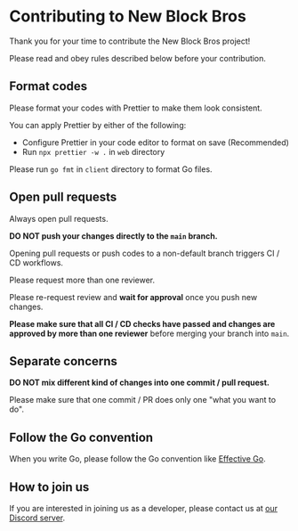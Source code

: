 # Contributing to New Block Bros

Thank you for your time to contribute the New Block Bros project!

Please read and obey rules described below before your contribution.

## Format codes

Please format your codes with Prettier to make them look consistent.

You can apply Prettier by either of the following:

- Configure Prettier in your code editor to format on save (Recommended)
- Run `npx prettier -w .` in `web` directory

Please run `go fmt` in `client` directory to format Go files.

## Open pull requests

Always open pull requests.

**DO NOT push your changes directly to the `main` branch.**

Opening pull requests or push codes to a non-default branch triggers CI / CD workflows.

Please request more than one reviewer.

Please re-request review and **wait for approval** once you push new changes.

**Please make sure that all CI / CD checks have passed and changes are approved by more than one reviewer** before merging your branch into `main`.

## Separate concerns

**DO NOT mix different kind of changes into one commit / pull request.**

Please make sure that one commit / PR does only one "what you want to do".

## Follow the Go convention

When you write Go, please follow the Go convention like [Effective Go](https://go.dev/doc/effective_go).

## How to join us

If you are interested in joining us as a developer, please contact us at [our Discord server](https://discord.gg/tG4uaJxvSN).
